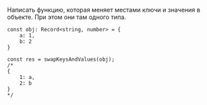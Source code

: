 Написать функцию, которая меняет местами ключи и значения в объекте. При этом они там одного типа.

```
const obj: Record<string, number> = {
	a: 1,
	b: 2
}

const res = swapKeysAndValues(obj);
/*
{
	1: a,
	2: b
}
*/
```
